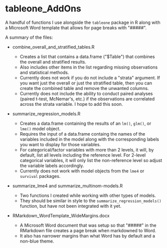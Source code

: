 # tableone_AddOns
A handful of functions I use alongside the `tableone` package in R along with a Microsoft Word template that allows for page breaks with "#####".

A summary of the files:

* combine_overall_and_stratified_tables.R
  * Creates a list that contains a data.frame ("$Table") that combines the overall and stratified results.
  * Also includes other items in the list regarding missing observations and statistical methods.
  * Currently does not work if you do not include a "strata" argument. If you want just the overall or just the stratified table, then you can create the combined table and remove the unwanted columns.
  * Currently does not include the ability to conduct paired analyses (paired t-test, McNemar's, etc.) if the observations are correlated across the strata variable. I hope to add this soon.

* summarize_regression_models.R
  * Creates a data.frame containing the results of an `lm()`, `glm()`, or `lme()` model object.
  * Requires the input of a data.frame containg the names of the variables included in the model along with the corresponding labels you want to display for those variables.
  * For categorical/factor variables with more than 2 levels, it will, by default, list all levels including the reference level. For 2-level categorical variables, it will only list the non-reference level so adjust the variable labels accordingly.
  * Currently does not work with model objects from the `lme4` or `survival` packages.
  
* summarize_lme4 and summarize_multinom-models.R
  * Two functions I created while working with other types of models.
  * They should be similar in style to the `summarize_regression_models()` function, but have not been integrated with it yet.

* RMarkdown_WordTemplate_WideMargins.docx
  * A Microsoft Word document that was setup so that "#####" in the RMarkdown file creates a page break when markdowned to Word.
  * It also has narrower margins than what Word has by default and a non-blue theme.

